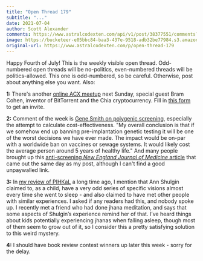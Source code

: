```yaml
---
title: "Open Thread 179"
subtitle: "..."
date: 2021-07-04
author: Scott Alexander
comments: https://www.astralcodexten.com/api/v1/post/38377551/comments?&all_comments=true
image: https://bucketeer-e05bbc84-baa3-437e-9518-adb32be77984.s3.amazonaws.com/public/images/fd098033-2c4f-4341-8d94-7d9f880e0f04_2170x1500.png
original-url: https://www.astralcodexten.com/p/open-thread-179
---
```

Happy Fourth of July! This is the weekly visible open thread. Odd-numbered open threads will be no-politics, even-numbered threads will be politics-allowed. This one is odd-numbered, so be careful. Otherwise, post about anything else you want. Also: 

**1:** There's another [online ACX meetup](https://www.reddit.com/r/slatestarcodex/comments/od3i5t/bram_cohen_at_the_acx_online_meetup_july_11/) next Sunday, special guest Bram Cohen, inventor of BitTorrent and the Chia cryptocurrency. Fill in [this form](https://docs.google.com/forms/d/e/1FAIpQLSe0lk3h6fF6yYOJJMqHhTtVVf72nQpfvYgqayCahA_NJ5MfXQ/viewform) to get an invite.

**2:** Comment of the week is [Gene Smith on polygenic screening](https://astralcodexten.substack.com/p/welcome-polygenically-screened-babies#comment-2300538), especially the attempt to calculate cost-effectiveness. "My overall conclusion is that if we somehow end up banning pre-implantation genetic testing it will be one of the worst decisions we have ever made. The impact would be on-par with a worldwide ban on vaccines or sewage systems. It would likely cost the average person around 5 years of healthy life." And many people brought up this [anti-screening ](https://www.nejm.org/doi/full/10.1056/NEJMsr2105065)_[New England Journal of Medicine](https://www.nejm.org/doi/full/10.1056/NEJMsr2105065)_[ article](https://www.nejm.org/doi/full/10.1056/NEJMsr2105065) that came out the same day as my post, although I can't find a good unpaywalled link.

**3:** In [my review of PIHKaL](https://slatestarcodex.com/2016/08/11/book-review-pihkal/) a long time ago, I mention that Ann Shulgin claimed to, as a child, have a very odd series of specific visions almost every time she went to sleep - and also claimed to have met other people with similar experiences. I asked if any readers had this, and nobody spoke up. I recently met a friend who had done jhana meditation, and says that some aspects of Shulgin’s experience remind her of that. I’ve heard things about kids potentially experiencing jhanas when falling asleep, though most of them seem to grow out of it, so I consider this a pretty satisfying solution to this weird mystery.

**4:** I should have book review contest winners up later this week - sorry for the delay.
